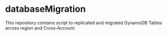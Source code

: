 # databaseMigration
This repository contains script to replicated and migrated DynamoDB Tables across region and Cross-Account.
